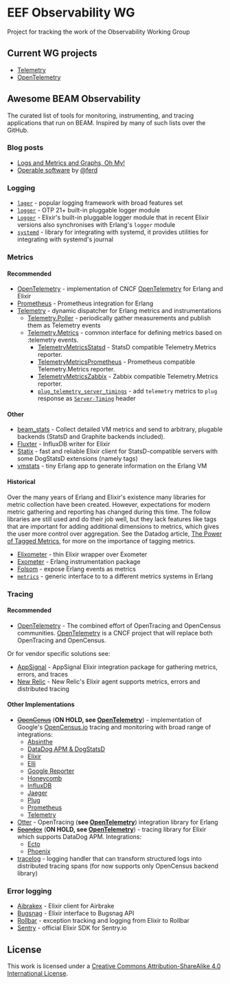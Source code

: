 # EEF Observability WG

Project for tracking the work of the Observability Working Group

## Current WG projects

- [Telemetry][]
- [OpenTelemetry][]

## Awesome BEAM Observability

The curated list of tools for monitoring, instrumenting, and tracing
applications that run on BEAM. Inspired by many of such lists over the GitHub.

### Blog posts

- [Logs and Metrics and Graphs, Oh My!](https://grafana.com/blog/2016/01/05/logs-and-metrics-and-graphs-oh-my/)
- [Operable software](https://ferd.ca/operable-software.html) by [@ferd](https://github.com/ferd)

### Logging

- [`lager`](https://github.com/erlang-lager/lager) - popular logging framework with broad features set
- [`logger`](http://www.erlang.org/doc/man/logger.html) - OTP 21+ built-in pluggable logger module
- [`Logger`](https://hexdocs.pm/logger/Logger.html) - Elixir's built-in pluggable logger module that in recent Elixir versions also synchronises with Erlang's `logger` module
- [`systemd`](https://hex.pm/packages/systemd) - library for integrating with systemd, it provides utilities for integrating with systemd's journal

### Metrics

#### Recommended

- [OpenTelemetry][] - implementation of CNCF [OpenTelemetry][ot-official] for Erlang and Elixir
- [Prometheus](https://github.com/deadtrickster/prometheus.erl) - Prometheus integration for Erlang
- [Telemetry][] - dynamic dispatcher for Erlang metrics and instrumentations
  * [Telemetry.Poller](https://github.com/beam-telemetry/telemetry_poller) - periodically gather measurements and publish them as Telemetry events
  * [Telemetry.Metrics](https://github.com/beam-telemetry/telemetry_metrics) - common interface for defining metrics based on :telemetry events.
    * [TelemetryMetricsStatsd](https://github.com/beam-telemetry/telemetry_metrics_statsd) - StatsD compatible Telemetry.Metrics reporter.
    * [TelemetryMetricsPrometheus](https://github.com/beam-telemetry/telemetry_metrics_prometheus) - Prometheus compatible Telemetry.Metrics reporter.
    * [TelemetryMetricsZabbix](https://github.com/lukaszsamson/telemetry_metrics_zabbix) - Zabbix compatible Telemetry.Metrics reporter.
    * [`plug_telemetry_server_timings`](https://github.com/hauleth/plug_telemetry_server_timing) - add `telemetry` metrics to `plug` response as [`Server-Timing`][server-timing] header
    
[server-timing]: https://w3c.github.io/server-timing/#the-server-timing-header-field

#### Other

- [beam_stats](https://github.com/xandkar/beam_stats) - Collect detailed VM metrics and send to arbitrary, plugable backends (StatsD and Graphite backends included).
- [Fluxter](https://github.com/lexmag/fluxter) - InfluxDB writer for Elixir
- [Statix](https://github.com/lexmag/statix) - fast and reliable Elixir client for StatsD-compatible servers with some DogStatsD extensions (namely tags)
- [vmstats](https://github.com/ferd/vmstats) - tiny Erlang app to generate information on the Erlang VM

#### Historical

Over the many years of Erlang and Elixir's existence many libraries for metric collection have been created. However, expectations for modern metric gathering and reporting has changed during this time. The follow libraries are still used and do their job well, but they lack features like tags that are important for adding additional dimensions to metrics, which gives the user more control over aggregation. See the Datadog article, [The Power of Tagged Metrics](https://www.datadoghq.com/blog/the-power-of-tagged-metrics/), for more on the importance of tagging metrics.

- [Elixometer](https://github.com/pinterest/elixometer) - thin Elixir wrapper over Exometer
- [Exometer](https://github.com/Feuerlabs/exometer_core) - Erlang instrumentation package
- [Folsom](https://github.com/folsom-project/folsom) - expose Erlang events as metrics
- [`metrics`](https://github.com/benoitc/erlang-metrics) - generic interface to to a different metrics systems in Erlang

[Telemetry]: https://github.com/beam-telemetry/telemetry

### Tracing

#### Recommended

- [OpenTelemetry][] - The combined effort of OpenTracing and OpenCensus communities. [OpenTelemetry][ot-official] is a CNCF project that will replace both OpenTracing and OpenCensus.

Or for vendor specific solutions see:

- [AppSignal](https://github.com/appsignal/appsignal-elixir) - AppSignal Elixir integration package for gathering metrics, errors, and traces
- [New Relic](https://github.com/newrelic/elixir_agent) - New Relic's Elixir agent supports metrics, errors and distributed tracing

#### Other Implementations

- [~~OpenCenus~~](https://github.com/census-instrumentation/opencensus-erlang) (**ON HOLD, see [OpenTelemetry][]**) - implementation of Google's [OpenCensus.io](https://opencensus.io) tracing and monitoring with broad range of integrations:
  * [Absinthe](https://github.com/opencensus-beam/opencensus_absinthe)
  * [DataDog APM & DogStatsD](https://github.com/opencensus-beam/opencensus_datadog)
  * [Elixir](https://github.com/opencensus-beam/opencensus_elixir)
  * [Elli](https://github.com/opencensus-beam/opencensus_elli)
  * [Google Reporter](https://github.com/opencensus-beam/oc_google_reporter)
  * [Honeycomb](https://github.com/opencensus-beam/opencensus_honeycomb)
  * [InfluxDB](https://github.com/opencensus-beam/opencensus_influxdb)
  * [Jaeger](https://github.com/opencensus-beam/opencensus-jaeger)
  * [Plug](https://github.com/opencensus-beam/opencensus_plug)
  * [Prometheus](https://github.com/opencensus-beam/prometheus)
  * [Telemetry](https://github.com/opencensus-beam/opencensus_telemetry)
- [Otter](https://github.com/Bluehouse-Technology/otter) - OpenTracing (**see [OpenTelemetry][]**) integration library for Erlang
- [~~Spandex~~](https://github.com/spandex-project/spandex) (**ON HOLD, see [OpenTelemetry][]**) - tracing library for Elixir which supports DataDog APM. Integrations:
  * [Ecto](https://github.com/spandex-project/spandex_ecto)
  * [Phoenix](https://github.com/spandex-project/spandex_phoenix)
- [tracelog](https://github.com/opencensus-beam/tracelog) - logging handler that can transform structured logs into distributed tracing spans (for now supports only OpenCensus backend library)

[OpenTelemetry]: https://github.com/open-telemetry/opentelemetry-erlang
[ot-official]: https://opentelemetry.io

### Error logging

- [Aibrakex](https://github.com/fazibear/airbrakex) - Elixir client for Airbrake
- [Bugsnag](https://github.com/jarednorman/bugsnag-elixir) - Elixir interface to Bugsnag API
- [Rollbar](https://github.com/ForzaElixir/rollbax) - exception tracking and logging from Elixir to Rollbar
- [Sentry](https://github.com/getsentry/sentry-elixir) - official Elixir SDK for Sentry.io

## License

This work is licensed under a [Creative Commons Attribution-ShareAlike 4.0 International License](LICENSE).
